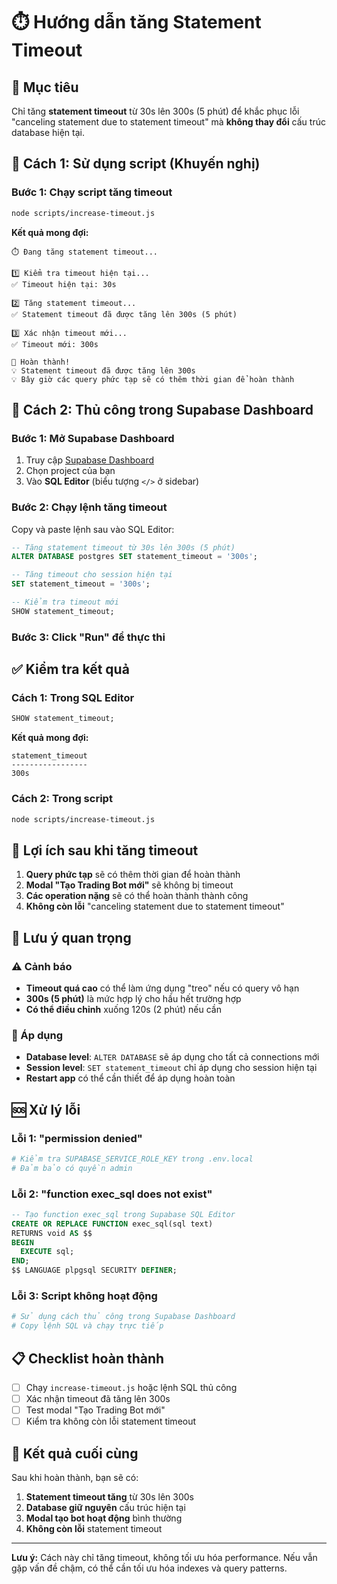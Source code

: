 # ⏱️ Hướng dẫn tăng Statement Timeout

## 🎯 Mục tiêu

Chỉ tăng **statement timeout** từ 30s lên 300s (5 phút) để khắc phục lỗi "canceling statement due to statement timeout" mà **không thay đổi** cấu trúc database hiện tại.

## 🚀 Cách 1: Sử dụng script (Khuyến nghị)

### Bước 1: Chạy script tăng timeout
```bash
node scripts/increase-timeout.js
```

**Kết quả mong đợi:**
```
⏱️ Đang tăng statement timeout...

1️⃣ Kiểm tra timeout hiện tại...
✅ Timeout hiện tại: 30s

2️⃣ Tăng statement timeout...
✅ Statement timeout đã được tăng lên 300s (5 phút)

3️⃣ Xác nhận timeout mới...
✅ Timeout mới: 300s

🎉 Hoàn thành!
💡 Statement timeout đã được tăng lên 300s
💡 Bây giờ các query phức tạp sẽ có thêm thời gian để hoàn thành
```

## 🔧 Cách 2: Thủ công trong Supabase Dashboard

### Bước 1: Mở Supabase Dashboard
1. Truy cập [Supabase Dashboard](https://app.supabase.com)
2. Chọn project của bạn
3. Vào **SQL Editor** (biểu tượng `</>` ở sidebar)

### Bước 2: Chạy lệnh tăng timeout
Copy và paste lệnh sau vào SQL Editor:

```sql
-- Tăng statement timeout từ 30s lên 300s (5 phút)
ALTER DATABASE postgres SET statement_timeout = '300s';

-- Tăng timeout cho session hiện tại
SET statement_timeout = '300s';

-- Kiểm tra timeout mới
SHOW statement_timeout;
```

### Bước 3: Click "Run" để thực thi

## ✅ Kiểm tra kết quả

### Cách 1: Trong SQL Editor
```sql
SHOW statement_timeout;
```

**Kết quả mong đợi:**
```
statement_timeout
-----------------
300s
```

### Cách 2: Trong script
```bash
node scripts/increase-timeout.js
```

## 🎯 Lợi ích sau khi tăng timeout

1. **Query phức tạp** sẽ có thêm thời gian để hoàn thành
2. **Modal "Tạo Trading Bot mới"** sẽ không bị timeout
3. **Các operation nặng** sẽ có thể hoàn thành thành công
4. **Không còn lỗi** "canceling statement due to statement timeout"

## 🚨 Lưu ý quan trọng

### ⚠️ Cảnh báo
- **Timeout quá cao** có thể làm ứng dụng "treo" nếu có query vô hạn
- **300s (5 phút)** là mức hợp lý cho hầu hết trường hợp
- **Có thể điều chỉnh** xuống 120s (2 phút) nếu cần

### 🔄 Áp dụng
- **Database level**: `ALTER DATABASE` sẽ áp dụng cho tất cả connections mới
- **Session level**: `SET statement_timeout` chỉ áp dụng cho session hiện tại
- **Restart app** có thể cần thiết để áp dụng hoàn toàn

## 🆘 Xử lý lỗi

### Lỗi 1: "permission denied"
```bash
# Kiểm tra SUPABASE_SERVICE_ROLE_KEY trong .env.local
# Đảm bảo có quyền admin
```

### Lỗi 2: "function exec_sql does not exist"
```sql
-- Tạo function exec_sql trong Supabase SQL Editor
CREATE OR REPLACE FUNCTION exec_sql(sql text)
RETURNS void AS $$
BEGIN
  EXECUTE sql;
END;
$$ LANGUAGE plpgsql SECURITY DEFINER;
```

### Lỗi 3: Script không hoạt động
```bash
# Sử dụng cách thủ công trong Supabase Dashboard
# Copy lệnh SQL và chạy trực tiếp
```

## 📋 Checklist hoàn thành

- [ ] Chạy `increase-timeout.js` hoặc lệnh SQL thủ công
- [ ] Xác nhận timeout đã tăng lên 300s
- [ ] Test modal "Tạo Trading Bot mới"
- [ ] Kiểm tra không còn lỗi statement timeout

## 🎉 Kết quả cuối cùng

Sau khi hoàn thành, bạn sẽ có:

1. **Statement timeout tăng** từ 30s lên 300s
2. **Database giữ nguyên** cấu trúc hiện tại
3. **Modal tạo bot hoạt động** bình thường
4. **Không còn lỗi** statement timeout

---

**Lưu ý:** Cách này chỉ tăng timeout, không tối ưu hóa performance. Nếu vẫn gặp vấn đề chậm, có thể cần tối ưu hóa indexes và query patterns.








